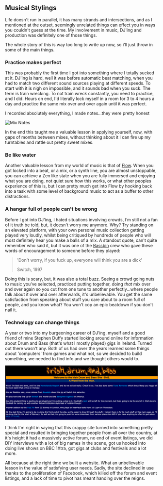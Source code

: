 ## Musical Stylings
Life doesn't run in parallel, it has many strands and intersections, and as I mentioned at the outset, seemingly unrelated things can effect you in ways you couldn't guess at the time. My involvement in music, DJ'ing and production was definitely one of those things.

The whole story of this is way too long to write up now, so i'll just throw in some of the main things.

### Practice makes perfect
This was probably the first time I got into something where I totally sucked at it. DJ'ing is hard, well it was before automatic beat matching, when you had to match two different sound sources playing at different speeds. To start with it is nigh on impossible, and it sounds bad when you suck. The term is train wrecking. To not train wreck constantly, you need to practice, and I did. Hours on end, I'd literally lock myself in a room for 3 to 4 hours a day and practice the same mix over and over again until it was perfect.

I recorded absolutely everything, I made notes...they were pretty honest

![Mix Notes](mix.jpg)

In the end this taught me a valuable lesson in applying yourself, now, with gaps of months between mixes, without thinking about it I can fire up my turntables and rattle out pretty sweet mixes.

### Be like water
Another valuable lesson from my world of music is that of [Flow](https://en.wikipedia.org/wiki/Flow_(psychology)). When you got locked into a beat, or a mix, or a synth line, you are almost unstoppable, you can achieve a Zen like state when you are fully immersed and enjoying what you are doing, not quiet sure how this works, or what other peoples experience of this is, but I can pretty much get into Flow by hooking back into a task with some level of background music to act as a buffer to other distractions.

### A hangar full of people can't be wrong
Before I got into DJ'ing, I hated situations involving crowds, I’m still not a fan of it truth be told, but, it doesn't worry me anymore. Why? Try standing on an elevated platform, with your own personal music collection getting played very loudly, whilst being critiqued by hundreds of people who will most definitely hear you make a balls of a mix. A standout quote, can't quite remember who said it, but it was one of the [Bassbin](http://www.discogs.com/label/1719-Bassbin) crew who gave these words of encouragement to someone before they played:

> 'Don't worry, if you fuck up, everyone will think you are a dick'
>
> Switch, 1997

Doing this is scary, but, it was also a total buzz. Seeing a crowd going nuts to music you've selected, practiced putting together, doing _that_ mix over and over again so you cut from one tune to another perfectly...where people talk about it over and over afterwards, it's unbelievable. You get the same satisfaction from speaking about stuff you care about to a room full of people, and you know what? You won't cop an epic beatdown if you don't nail it.

### Technology can change things
A year or two into my burgeoning career of DJ'ing, myself and a good friend of mine Stephen Duffy started looking around online for information about Drum and Bass (that's what I mostly played) gigs in Ireland. Turned out there wasn't any. Both of us had over the years learned some things about 'computers' from games and what not, so we decided to build something, we needed to find info and we thought others would to.

![Irish Drum and Bass dot Com](images/idnb.png)

I think I'm right in saying that this crappy site turned into something pretty special and resulted in bringing together people from all over the country, at it's height it had a massively active forum, no end of event listings, we did DIY interviews with a lot of big names in the scene, got us hooked into doing live shows on BBC 1Xtra, got gigs at clubs and festivals and a lot more.

All because at the right time we built a website. What an unbelievable lesson in the value of satisfying user needs. Sadly, the site declined in use thanks to the proliferation of Facebook, which killed off the forum and event listings, and a lack of time to pivot has meant handing over the reigns.
